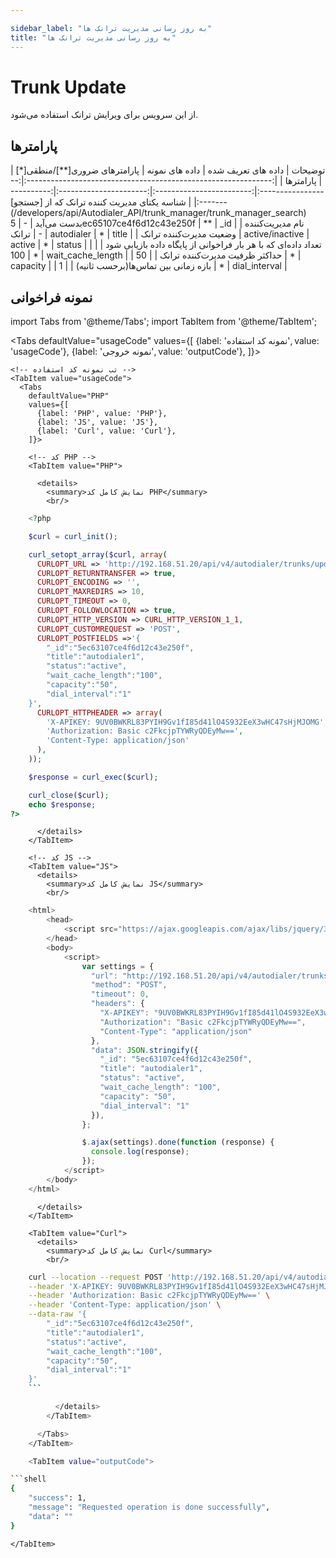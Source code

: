 ```yaml
---

sidebar_label: "به روز رسانی مدیریت ترانک ها"
title: "به روز رسانی مدیریت ترانک ها"
---
```



# Trunk Update

از این سرویس برای ویرایش ترانک استفاده می‌شود.

## پارامتر‌ها
<div class="custom-table">
|                            توضیحات                            | داده های تعریف شده |      داده های نمونه      | پارامترهای ضروری[**]/منطقی[*] |     پارامترها     |
|:-------------------------------------------------------------:|:------------------:|:------------------------:|:----------------------:|:-----------------:|
|     شناسه یکتای مدیریت کننده ترانک که از [جستجو](/developers/api/Autodialer_API/trunk_manager/trunk_manager_search) بدست می‌آید     |          -         | 5ec65107ce4f6d12c43e250f |           **           |        _id        |
|                     نام مدیریت‌کننده ترانک                     |          -         |        autodialer        |            *           |       title       |
|                     وضعیت مدیرت‌کننده ترانک                    |   active/inactive  |          active          |            *           |       status      |
| تعداد داده‌ای که با هر بار فراخوانی از پایگاه داده بازیابی شود |                    |            100           |            *           | wait_cache_length |
|                 حداکثر ظرفیت مدیرت‌کننده ترانک                 |                    |            50            |            *           |      capacity     |
|               بازه زمانی بین تماس‌ها(برحسب ثانیه)              |                    |             1            |            *           |   dial_interval   |
</div>

## نمونه فراخوانی

<!--  -->


import Tabs from '@theme/Tabs';
import TabItem from '@theme/TabItem';

  <Tabs
    defaultValue="usageCode"
    values={[
      {label: 'نمونه کد استفاده', value: 'usageCode'},
      {label: 'نمونه خروجی', value: 'outputCode'},
    ]}>

    <!-- تب نمونه کد استفاده -->
    <TabItem value="usageCode">
      <Tabs
        defaultValue="PHP"
        values={[
          {label: 'PHP', value: 'PHP'},
          {label: 'JS', value: 'JS'},
          {label: 'Curl', value: 'Curl'},
        ]}>

        <!-- کد PHP -->
        <TabItem value="PHP">
      
          <details>
            <summary>نمایش کامل کد PHP</summary>
            <br/>

```php
	<?php

	$curl = curl_init();

	curl_setopt_array($curl, array(
	  CURLOPT_URL => 'http://192.168.51.20/api/v4/autodialer/trunks/update',
	  CURLOPT_RETURNTRANSFER => true,
	  CURLOPT_ENCODING => '',
	  CURLOPT_MAXREDIRS => 10,
	  CURLOPT_TIMEOUT => 0,
	  CURLOPT_FOLLOWLOCATION => true,
	  CURLOPT_HTTP_VERSION => CURL_HTTP_VERSION_1_1,
	  CURLOPT_CUSTOMREQUEST => 'POST',
	  CURLOPT_POSTFIELDS =>'{
		"_id":"5ec63107ce4f6d12c43e250f",
		"title":"autodialer1",
		"status":"active",
		"wait_cache_length":"100",
		"capacity":"50",
		"dial_interval":"1"
	}',
	  CURLOPT_HTTPHEADER => array(
		'X-APIKEY: 9UV0BWKRL83PYIH9Gv1fI85d41lO4S932EeX3wHC47sHjMJOMG',
		'Authorization: Basic c2FkcjpTYWRyQDEyMw==',
		'Content-Type: application/json'
	  ),
	));

	$response = curl_exec($curl);

	curl_close($curl);
	echo $response;
?>
```

          </details>
        </TabItem>

        <!-- کد JS -->
        <TabItem value="JS">
          <details>
            <summary>نمایش کامل کد JS</summary>
            <br/>

```js
	<html>
		<head>
			<script src="https://ajax.googleapis.com/ajax/libs/jquery/3.5.1/jquery.min.js"></script>
		</head>
		<body>
			<script>
				var settings = {
				  "url": "http://192.168.51.20/api/v4/autodialer/trunks/update",
				  "method": "POST",
				  "timeout": 0,
				  "headers": {
					"X-APIKEY": "9UV0BWKRL83PYIH9Gv1fI85d41lO4S932EeX3wHC47sHjMJOMG",
					"Authorization": "Basic c2FkcjpTYWRyQDEyMw==",
					"Content-Type": "application/json"
				  },
				  "data": JSON.stringify({
					"_id": "5ec63107ce4f6d12c43e250f",
					"title": "autodialer1",
					"status": "active",
					"wait_cache_length": "100",
					"capacity": "50",
					"dial_interval": "1"
				  }),
				};

				$.ajax(settings).done(function (response) {
				  console.log(response);
				});
			</script>
		</body>
	</html>
```

          </details>
        </TabItem>

        <TabItem value="Curl">
          <details>
            <summary>نمایش کامل کد Curl</summary>
            <br/>

```bash
	curl --location --request POST 'http://192.168.51.20/api/v4/autodialer/trunks/update' \
	--header 'X-APIKEY: 9UV0BWKRL83PYIH9Gv1fI85d41lO4S932EeX3wHC47sHjMJOMG' \
	--header 'Authorization: Basic c2FkcjpTYWRyQDEyMw==' \
	--header 'Content-Type: application/json' \
	--data-raw '{
		"_id":"5ec63107ce4f6d12c43e250f",
		"title":"autodialer1",
		"status":"active",
		"wait_cache_length":"100",
		"capacity":"50",
		"dial_interval":"1"
	}'
	```

          </details>
        </TabItem>

      </Tabs>
    </TabItem>

    <TabItem value="outputCode">

```shell
{
    "success": 1,
    "message": "Requested operation is done successfully",
    "data": ""
}
```
    </TabItem>

  </Tabs>

